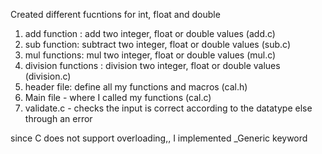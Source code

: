 Created different fucntions for int, float and double
1) add function : add two integer, float or double values (add.c)
2) sub function: subtract two integer, float or double values (sub.c)
3) mul functions: mul two integer, float or double values (mul.c)
4) division functions : division two integer, float or double values (division.c)
5) header file: define all my functions and macros (cal.h)
6) Main file - where I called my functions (cal.c)
7) validate.c - checks the input is correct according to the datatype else through an error

since C does not support overloading,, I implemented _Generic keyword
